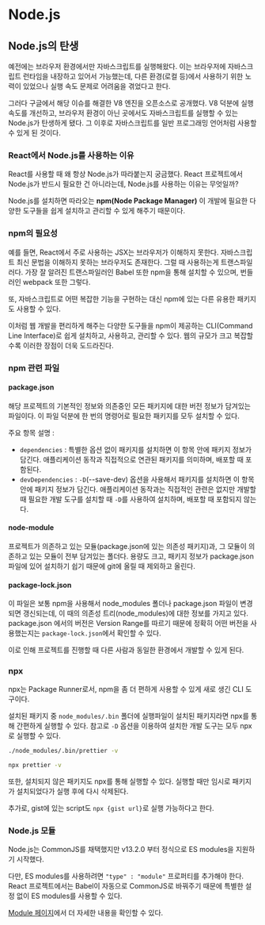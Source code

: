 # Node.js

## Node.js의 탄생

예전에는 브라우저 환경에서만 자바스크립트를 실행해왔다. 이는 브라우저에 자바스크립트 런타임을 내장하고 있어서 가능했는데, 다른 환경(로컬 등)에서 사용하기 위한 노력이 있었으나 실행 속도 문제로 어려움을 겪었다고 한다.

그러다 구글에서 해당 이슈를 해결한 V8 엔진을 오픈소스로 공개했다. V8 덕분에 실행 속도를 개선하고, 브라우저 환경이 아닌 곳에서도 자바스크립트를 실행할 수 있는 Node.js가 탄생하게 됐다. 그 이후로 자바스크립트를 일반 프로그래밍 언어처럼 사용할 수 있게 된 것이다.

### React에서 Node.js를 사용하는 이유

React를 사용할 때 왜 항상 Node.js가 따라붙는지 궁금했다. React 프로젝트에서 Node.js가 반드시 필요한 건 아니라는데, Node.js를 사용하는 이유는 무엇일까?

Node.js를 설치하면 따라오는 **npm(Node Package Manager)** 이 개발에 필요한 다양한 도구들을 쉽게 설치하고 관리할 수 있게 해주기 때문이다.

### npm의 필요성

예를 들면, React에서 주로 사용하는 JSX는 브라우저가 이해하지 못한다. 자바스크립트 최신 문법을 이해하지 못하는 브라우저도 존재한다. 그럴 때 사용하는게 트랜스파일러다. 가장 잘 알려진 트랜스파일러인 Babel 또한 npm을 통해 설치할 수 있으며, 번들러인 webpack 또한 그렇다.

또, 자바스크립트로 어떤 복잡한 기능을 구현하는 대신 npm에 있는 다른 유용한 패키지도 사용할 수 있다.

이처럼 웹 개발을 편리하게 해주는 다양한 도구들을 npm이 제공하는 CLI(Command Line Interface)로 쉽게 설치하고, 사용하고, 관리할 수 있다. 웹의 규모가 크고 복잡할수록 이러한 장점이 더욱 도드라진다.

### npm 관련 파일

#### package.json

해당 프로젝트의 기본적인 정보와 의존중인 모든 패키지에 대한 버전 정보가 담겨있는 파일이다. 이 파일 덕분에 한 번의 명령어로 필요한 패키지를 모두 설치할 수 있다.

주요 항목 설명 :

- `dependencies` : 특별한 옵션 없이 패키지를 설치하면 이 항목 안에 패키지 정보가 담긴다. 애플리케이션 동작과 직접적으로 연관된 패키지를 의미하며, 배포할 때 포함된다.
- `devDependencies` : `-D`(--save-dev) 옵션을 사용해서 패키지를 설치하면 이 항목 안에 패키지 정보가 담긴다. 애플리케이션 동작과는 직접적인 관련은 없지만 개발할 때 필요한 개발 도구를 설치할 때 `-D`를 사용하여 설치하며, 배포할 때 포함되지 않는다.

#### node-module

프로젝트가 의존하고 있는 모듈(package.json에 있는 의존성 패키지)과, 그 모듈이 의존하고 있는 모듈이 전부 담겨있는 폴더다.
용량도 크고, 패키지 정보가 package.json 파일에 있어 설치하기 쉽기 때문에 git에 올릴 때 제외하고 올린다.

#### package-lock.json

이 파일은 보통 npm을 사용해서 node_modules 폴더나 package.json 파일이 변경되면 갱신되는데, 이 때의 의존성 트리(node_modules)에 대한 정보를 가지고 있다. package.json 에서의 버전은 Version Range를 따르기 때문에 정확히 어떤 버전을 사용했는지는 `package-lock.json`에서 확인할 수 있다.

이로 인해 프로젝트를 진행할 때 다른 사람과 동일한 환경에서 개발할 수 있게 된다.

### npx

npx는 Package Runner로서, npm을 좀 더 편하게 사용할 수 있게 새로 생긴 CLI 도구이다.

설치된 패키지 중 `node_modules/.bin` 폴더에 실행파일이 설치된 패키지라면 npx를 통해 간편하게 실행할 수 있다. 참고로 `-D` 옵션을 이용하여 설치한 개발 도구는 모두 npx로 실행할 수 있다.

```bash
./node_modules/.bin/prettier -v

npx prettier -v
```

또한, 설치되지 않은 패키지도 npx를 통해 실행할 수 있다. 실행할 때만 임시로 패키지가 설치되었다가 실행 후에 다시 삭제된다.

추가로, gist에 있는 script도 `npx {gist url}`로 실행 가능하다고 한다.

### Node.js 모듈

Node.js는 CommonJS를 채택했지만 v13.2.0 부터 정식으로 ES modules을 지원하기 시작했다.

다만, ES modules를 사용하려면 `"type" : "module"` 프로퍼티를 추가해야 한다. React 프로젝트에서는 Babel이 자동으로 CommonJS로 바꿔주기 때문에 특별한 설정 없이 ES modules를 사용할 수 있다.

[Module 페이지](https://sienna-organization.gitbook.io/dev-road/contents/week1/module)에서 더 자세한 내용을 확인할 수 있다.
